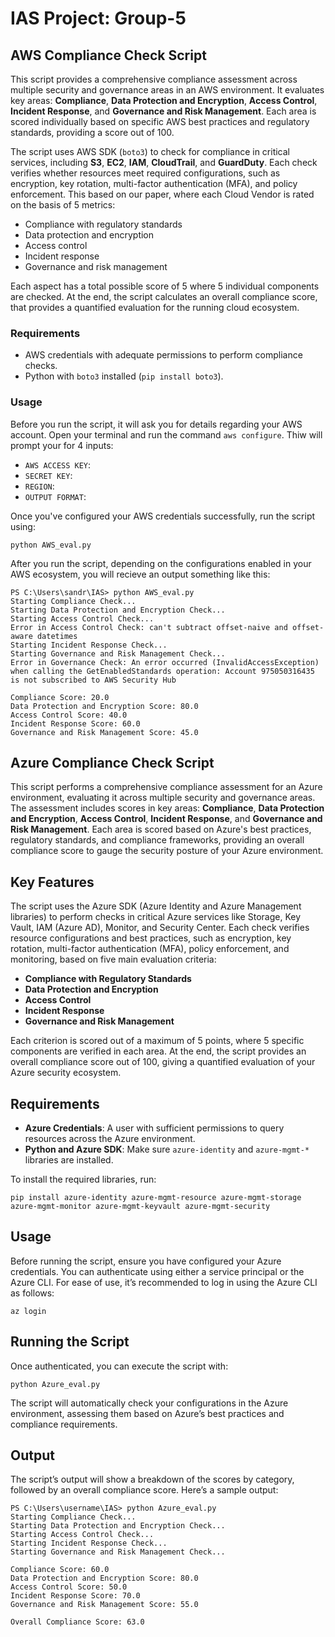 # IAS Project: Group-5

## AWS Compliance Check Script

This script provides a comprehensive compliance assessment across multiple security and governance areas in an AWS environment. It evaluates key areas: **Compliance**, **Data Protection and Encryption**, **Access Control**, **Incident Response**, and **Governance and Risk Management**. Each area is scored individually based on specific AWS best practices and regulatory standards, providing a score out of 100.

The script uses AWS SDK (`boto3`) to check for compliance in critical services, including **S3**, **EC2**, **IAM**, **CloudTrail**, and **GuardDuty**. Each check verifies whether resources meet required configurations, such as encryption, key rotation, multi-factor authentication (MFA), and policy enforcement. This based on our paper, where each Cloud Vendor is rated on the basis of 5 metrics:
- Compliance with regulatory standards
- Data protection and encryption
- Access control
- Incident response
- Governance and risk management

Each aspect has a total possible score of 5 where 5 individual components are checked. At the end, the script calculates an overall compliance score, that provides a quantified evaluation for the running cloud ecosystem.

### Requirements
- AWS credentials with adequate permissions to perform compliance checks.
- Python with `boto3` installed (`pip install boto3`).

### Usage

Before you run the script, it will ask you for details regarding your AWS account. Open your terminal and run the command `aws configure`. Thiw will prompt your for 4 inputs:
- `AWS ACCESS KEY`:
- `SECRET KEY`:
- `REGION`:
- `OUTPUT FORMAT`:

Once you've configured your AWS credentials successfully, run the script using:
```
python AWS_eval.py
```

After you run the script, depending on the configurations enabled in your AWS ecosystem, you will recieve an output something like this:
```
PS C:\Users\sandr\IAS> python AWS_eval.py
Starting Compliance Check...
Starting Data Protection and Encryption Check...
Starting Access Control Check...
Error in Access Control Check: can't subtract offset-naive and offset-aware datetimes
Starting Incident Response Check...
Starting Governance and Risk Management Check...
Error in Governance Check: An error occurred (InvalidAccessException) when calling the GetEnabledStandards operation: Account 975050316435 is not subscribed to AWS Security Hub

Compliance Score: 20.0
Data Protection and Encryption Score: 80.0
Access Control Score: 40.0
Incident Response Score: 60.0
Governance and Risk Management Score: 45.0
```

## Azure Compliance Check Script

This script performs a comprehensive compliance assessment for an Azure environment, evaluating it across multiple security and governance areas. The assessment includes scores in key areas: **Compliance**, **Data Protection and Encryption**, **Access Control**, **Incident Response**, and **Governance and Risk Management**. Each area is scored based on Azure's best practices, regulatory standards, and compliance frameworks, providing an overall compliance score to gauge the security posture of your Azure environment.

## Key Features

The script uses the Azure SDK (Azure Identity and Azure Management libraries) to perform checks in critical Azure services like Storage, Key Vault, IAM (Azure AD), Monitor, and Security Center. Each check verifies resource configurations and best practices, such as encryption, key rotation, multi-factor authentication (MFA), policy enforcement, and monitoring, based on five main evaluation criteria:

- **Compliance with Regulatory Standards**
- **Data Protection and Encryption**
- **Access Control**
- **Incident Response**
- **Governance and Risk Management**

Each criterion is scored out of a maximum of 5 points, where 5 specific components are verified in each area. At the end, the script provides an overall compliance score out of 100, giving a quantified evaluation of your Azure security ecosystem.

## Requirements

- **Azure Credentials**: A user with sufficient permissions to query resources across the Azure environment.
- **Python and Azure SDK**: Make sure `azure-identity` and `azure-mgmt-*` libraries are installed.

To install the required libraries, run:
```
pip install azure-identity azure-mgmt-resource azure-mgmt-storage azure-mgmt-monitor azure-mgmt-keyvault azure-mgmt-security
```

## Usage

Before running the script, ensure you have configured your Azure credentials. You can authenticate using either a service principal or the Azure CLI. For ease of use, it’s recommended to log in using the Azure CLI as follows:
```
az login
```

## Running the Script

Once authenticated, you can execute the script with:

```
python Azure_eval.py
```

The script will automatically check your configurations in the Azure environment, assessing them based on Azure’s best practices and compliance requirements.

## Output

The script’s output will show a breakdown of the scores by category, followed by an overall compliance score. Here’s a sample output:

```
PS C:\Users\username\IAS> python Azure_eval.py
Starting Compliance Check...
Starting Data Protection and Encryption Check...
Starting Access Control Check...
Starting Incident Response Check...
Starting Governance and Risk Management Check...

Compliance Score: 60.0
Data Protection and Encryption Score: 80.0
Access Control Score: 50.0
Incident Response Score: 70.0
Governance and Risk Management Score: 55.0

Overall Compliance Score: 63.0
```





